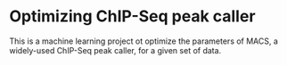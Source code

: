 # Optimizing ChIP-Seq peak caller

This is a machine learning project ot optimize the parameters of MACS, a widely-used ChIP-Seq peak caller, for a given set of data. 
